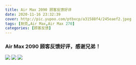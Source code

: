 ```yaml
---
title: Air Max 2090 顾客反馈好评
date: 2020-11-16 23:32:39
cover: http://pic.yupoo.com/ptbxcp/a31588f4/245eaef2.jpeg
tags: [耐克,Air Max,Air Max 270]
categories: [顾客反馈]
---
```


### Air Max 2090 顾客反馈好评，感谢兄弟！
![](http://pic.yupoo.com/ptbxcp/75044039/9efabf60.jpeg)
![](http://pic.yupoo.com/ptbxcp/c18a3db8/df184a0e.jpeg)
![](http://pic.yupoo.com/ptbxcp/a31588f4/245eaef2.jpeg)
